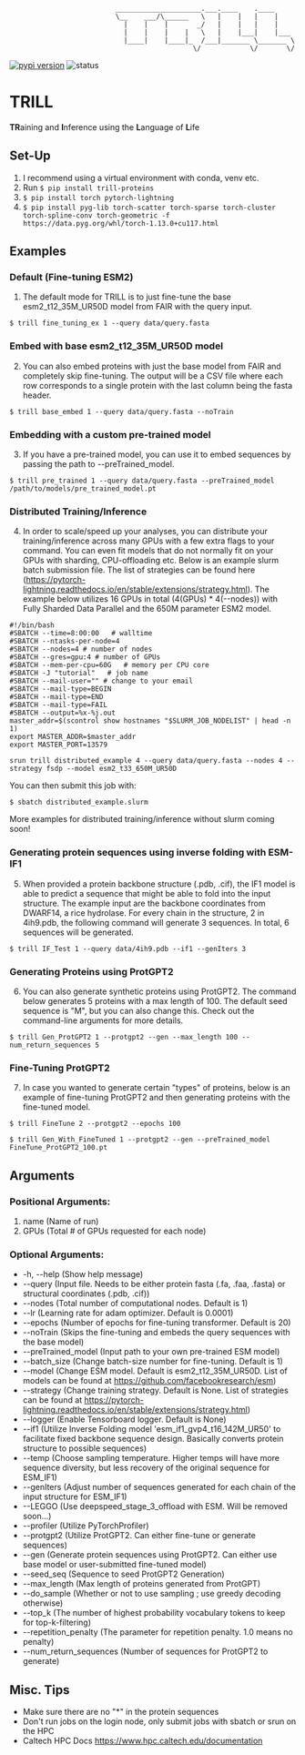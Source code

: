                               _____________________.___.____    .____     
                              \__    ___/\______   \   |    |   |    |    
                                |    |    |       _/   |    |   |    |    
                                |    |    |    |   \   |    |___|    |___ 
                                |____|    |____|_  /___|_______ \_______ \
                                                 \/            \/       \/

[![pypi version](https://img.shields.io/pypi/v/trill-proteins)](https://pypi.org/project/trill-proteins)
![status](https://github.com/martinez-zacharya/TRILL/workflows/CI/badge.svg)
# TRILL
**TR**aining and **I**nference using the **L**anguage of **L**ife

## Set-Up
1. I recommend using a virtual environment with conda, venv etc.
2. Run ```$ pip install trill-proteins```
3. ```$ pip install torch pytorch-lightning```
4. ```$ pip install pyg-lib torch-scatter torch-sparse torch-cluster torch-spline-conv torch-geometric -f https://data.pyg.org/whl/torch-1.13.0+cu117.html```

## Examples

### Default (Fine-tuning ESM2)
  1. The default mode for TRILL is to just fine-tune the base esm2_t12_35M_UR50D model from FAIR with the query input.
  ```
  $ trill fine_tuning_ex 1 --query data/query.fasta
  ```
### Embed with base esm2_t12_35M_UR50D model
  2. You can also embed proteins with just the base model from FAIR and completely skip fine-tuning. The output will be a CSV file where each row corresponds to a single protein with the last column being the fasta header.
  ```
  $ trill base_embed 1 --query data/query.fasta --noTrain
  ```
### Embedding with a custom pre-trained model
  3. If you have a pre-trained model, you can use it to embed sequences by passing the path to --preTrained_model. 
  ```
  $ trill pre_trained 1 --query data/query.fasta --preTrained_model /path/to/models/pre_trained_model.pt
  ```
### Distributed Training/Inference
  4. In order to scale/speed up your analyses, you can distribute your training/inference across many GPUs with a few extra flags to your command. You can even fit models that do not normally fit on your GPUs with sharding, CPU-offloading etc. Below is an example slurm batch submission file. The list of strategies can be found here (https://pytorch-lightning.readthedocs.io/en/stable/extensions/strategy.html). The example below utilizes 16 GPUs in total (4(GPUs) * 4(--nodes)) with Fully Sharded Data Parallel and the 650M parameter ESM2 model.
  ```shell
  #!/bin/bash
  #SBATCH --time=8:00:00   # walltime
  #SBATCH --ntasks-per-node=4
  #SBATCH --nodes=4 # number of nodes
  #SBATCH --gres=gpu:4 # number of GPUs
  #SBATCH --mem-per-cpu=60G   # memory per CPU core
  #SBATCH -J "tutorial"   # job name
  #SBATCH --mail-user="" # change to your email
  #SBATCH --mail-type=BEGIN
  #SBATCH --mail-type=END
  #SBATCH --mail-type=FAIL
  #SBATCH --output=%x-%j.out
  master_addr=$(scontrol show hostnames "$SLURM_JOB_NODELIST" | head -n 1)
  export MASTER_ADDR=$master_addr
  export MASTER_PORT=13579
  
  srun trill distributed_example 4 --query data/query.fasta --nodes 4 --strategy fsdp --model esm2_t33_650M_UR50D
  ```
  You can then submit this job with:
  ```
  $ sbatch distributed_example.slurm
  ```
  More examples for distributed training/inference without slurm coming soon!
  
### Generating protein sequences using inverse folding with ESM-IF1
  5. When provided a protein backbone structure (.pdb, .cif), the IF1 model is able to predict a sequence that might be able to fold into the input structure. The example input are the backbone coordinates from DWARF14, a rice hydrolase. For every chain in the structure, 2 in 4ih9.pdb, the following command will generate 3 sequences. In total, 6 sequences will be generated.
  ```
  $ trill IF_Test 1 --query data/4ih9.pdb --if1 --genIters 3
  ```
  
### Generating Proteins using ProtGPT2
  6. You can also generate synthetic proteins using ProtGPT2. The command below generates 5 proteins with a max length of 100. The default seed sequence is "M", but you can also change this. Check out the command-line arguments for more details.
  ```
  $ trill Gen_ProtGPT2 1 --protgpt2 --gen --max_length 100 --num_return_sequences 5
  ```
  
### Fine-Tuning ProtGPT2
  7. In case you wanted to generate certain "types" of proteins, below is an example of fine-tuning ProtGPT2 and then generating proteins with the fine-tuned model. 
  ```
  $ trill FineTune 2 --protgpt2 --epochs 100
  ```
  ```
  $ trill Gen_With_FineTuned 1 --protgpt2 --gen --preTrained_model FineTune_ProtGPT2_100.pt
  ```

## Arguments

### Positional Arguments:
1. name (Name of run)
2. GPUs (Total # of GPUs requested for each node)

### Optional Arguments:
- -h, --help (Show help message)
- --query (Input file. Needs to be either protein fasta (.fa, .faa, .fasta) or structural coordinates (.pdb, .cif))
- --nodes (Total number of computational nodes. Default is 1)
- --lr (Learning rate for adam optimizer. Default is 0.0001)
- --epochs (Number of epochs for fine-tuning transformer. Default is 20)
- --noTrain (Skips the fine-tuning and embeds the query sequences with the base model)
- --preTrained_model (Input path to your own pre-trained ESM model)
- --batch_size (Change batch-size number for fine-tuning. Default is 1)
- --model (Change ESM model. Default is esm2_t12_35M_UR50D. List of models can be found at https://github.com/facebookresearch/esm)
- --strategy (Change training strategy. Default is None. List of strategies can be found at https://pytorch-lightning.readthedocs.io/en/stable/extensions/strategy.html)
- --logger (Enable Tensorboard logger. Default is None)
- --if1 (Utilize Inverse Folding model 'esm_if1_gvp4_t16_142M_UR50' to facilitate fixed backbone sequence design. Basically converts protein structure to possible sequences)
- --temp (Choose sampling temperature. Higher temps will have more sequence diversity, but less recovery of the original sequence for ESM_IF1)
- --genIters (Adjust number of sequences generated for each chain of the input structure for ESM_IF1)
- --LEGGO (Use deepspeed_stage_3_offload with ESM. Will be removed soon...)
- --profiler (Utilize PyTorchProfiler)
- --protgpt2 (Utilize ProtGPT2. Can either fine-tune or generate sequences)
- --gen (Generate protein sequences using ProtGPT2. Can either use base model or user-submitted fine-tuned model)
- --seed_seq (Sequence to seed ProtGPT2 Generation)
- --max_length (Max length of proteins generated from ProtGPT)
- --do_sample (Whether or not to use sampling ; use greedy decoding otherwise)
- --top_k (The number of highest probability vocabulary tokens to keep for top-k-filtering)
- --repetition_penalty (The parameter for repetition penalty. 1.0 means no penalty)
- --num_return_sequences (Number of sequences for ProtGPT2 to generate)

## Misc. Tips

- Make sure there are no "\*" in the protein sequences
- Don't run jobs on the login node, only submit jobs with sbatch or srun on the HPC
- Caltech HPC Docs https://www.hpc.caltech.edu/documentation
